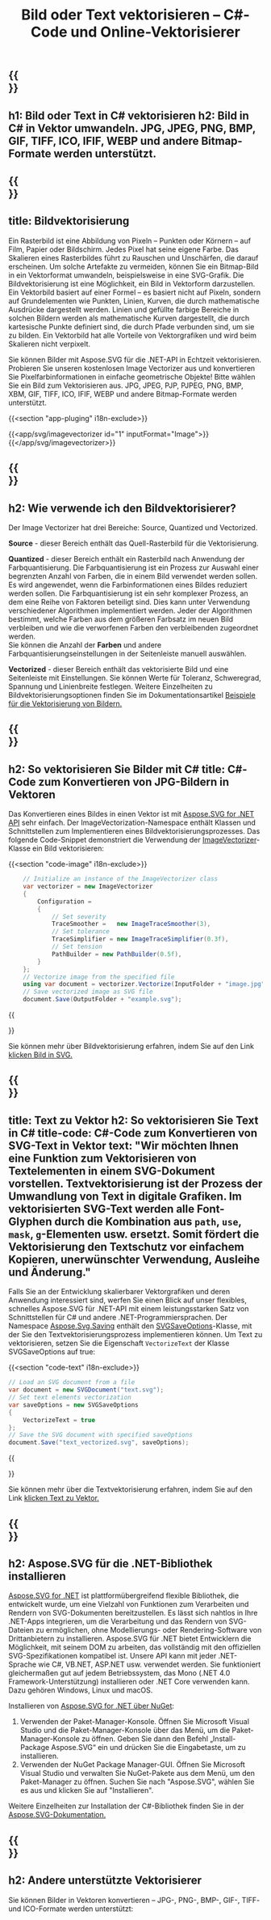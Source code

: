 ﻿---
translation: true
template: /templates/_template-vectorization.md
title: Bild oder Text vektorisieren – C#-Code und Online-Vektorisierer
url: /net/vectorization/
description: Konvertieren Sie Bilder oder SVG-Text in Vektorgrafiken und speichern Sie die Ausgabe im SVG-Format. Online oder in C# vektorisieren!
---

{{<section banner>}}
---
h1: Bild oder Text in C# vektorisieren
h2: Bild in C# in Vektor umwandeln. JPG, JPEG, PNG, BMP, GIF, TIFF, ICO, IFIF, WEBP und andere Bitmap-Formate werden unterstützt.
---

{{<section overview>}}
---
title: Bildvektorisierung
---

Ein Rasterbild ist eine Abbildung von Pixeln – Punkten oder Körnern – auf Film, Papier oder Bildschirm. Jedes Pixel hat seine eigene Farbe. Das Skalieren eines Rasterbildes führt zu Rauschen und Unschärfen, die darauf erscheinen. Um solche Artefakte zu vermeiden, können Sie ein Bitmap-Bild in ein Vektorformat umwandeln, beispielsweise in eine SVG-Grafik. Die Bildvektorisierung ist eine Möglichkeit, ein Bild in Vektorform darzustellen. Ein Vektorbild basiert auf einer Formel – es basiert nicht auf Pixeln, sondern auf Grundelementen wie Punkten, Linien, Kurven, die durch mathematische Ausdrücke dargestellt werden. Linien und gefüllte farbige Bereiche in solchen Bildern werden als mathematische Kurven dargestellt, die durch kartesische Punkte definiert sind, die durch Pfade verbunden sind, um sie zu bilden. Ein Vektorbild hat alle Vorteile von Vektorgrafiken und wird beim Skalieren nicht verpixelt.
 
Sie können Bilder mit Aspose.SVG für die .NET-API in Echtzeit vektorisieren. Probieren Sie unseren kostenlosen Image Vectorizer aus und konvertieren Sie Pixelfarbinformationen in einfache geometrische Objekte! Bitte wählen Sie ein Bild zum Vektorisieren aus. JPG, JPEG, PJP, PJPEG, PNG, BMP, XBM, GIF, TIFF, ICO, IFIF, WEBP und andere Bitmap-Formate werden unterstützt.

{{<section "app-pluging" i18n-exclude>}}

{{<app/svg/imagevectorizer id="1" inputFormat="Image">}}{{</app/svg/imagevectorizer>}}

{{<section plugin-use>}}
---
h2: Wie verwende ich den Bildvektorisierer?
---

Der Image Vectorizer hat drei Bereiche: Source, Quantized und Vectorized.

<b>Source</b> - dieser Bereich enthält das Quell-Rasterbild für die Vektorisierung.

<b>Quantized</b> - dieser Bereich enthält ein Rasterbild nach Anwendung der Farbquantisierung. Die Farbquantisierung ist ein Prozess zur Auswahl einer begrenzten Anzahl von Farben, die in einem Bild verwendet werden sollen. Es wird angewendet, wenn die Farbinformationen eines Bildes reduziert werden sollen. Die Farbquantisierung ist ein sehr komplexer Prozess, an dem eine Reihe von Faktoren beteiligt sind. Dies kann unter Verwendung verschiedener Algorithmen implementiert werden. Jeder der Algorithmen bestimmt, welche Farben aus dem größeren Farbsatz im neuen Bild verbleiben und wie die verworfenen Farben den verbleibenden zugeordnet werden. <br>Sie können die Anzahl der <b>Farben</b> und andere Farbquantisierungseinstellungen in der Seitenleiste manuell auswählen.

<b>Vectorized</b> - dieser Bereich enthält das vektorisierte Bild und eine Seitenleiste mit Einstellungen. Sie können Werte für Toleranz, Schweregrad, Spannung und Linienbreite festlegen. Weitere Einzelheiten zu Bildvektorisierungsoptionen finden Sie im Dokumentationsartikel <a href="https://docs.aspose.com/svg/net/how-to-work-with-aspose-svg-api/image-vectorization-examples/" target="_blank">Beispiele für die Vektorisierung von Bildern.</a>

{{<section image-vectorization>}}
---
h2: So vektorisieren Sie Bilder mit C#
title: C#-Code zum Konvertieren von JPG-Bildern in Vektoren
---

Das Konvertieren eines Bildes in einen Vektor ist mit <a href="https://products.aspose.com/svg/{{lang.url-fragment}}net/" target="_blank">Aspose.SVG for .NET API</a> sehr einfach. Der ImageVectorization-Namespace enthält Klassen und Schnittstellen zum Implementieren eines Bildvektorisierungsprozesses. Das folgende Code-Snippet demonstriert die Verwendung der <a href="https://reference.aspose.com/svg/net/aspose.svg.imagevectorization/imagevectorizer/" target="_blank">ImageVectorizer</a>-Klasse ein Bild vektorisieren:

{{<section "code-image" i18n-exclude>}}

```cs       
	// Initialize an instance of the ImageVectorizer class
    var vectorizer = new ImageVectorizer
    {
        Configuration = 
		{
			// Set severity
			TraceSmoother =   new ImageTraceSmoother(3),
			// Set tolerance
			TraceSimplifier = new ImageTraceSimplifier(0.3f),
			// Set tension
        	PathBuilder = new PathBuilder(0.5f),
		}
    };
    // Vectorize image from the specified file
	using var document = vectorizer.Vectorize(InputFolder + "image.jpg");
    // Save vectorized image as SVG file 
	document.Save(OutputFolder + "example.svg");
```

{{<section link-image>}}

Sie können mehr über Bildvektorisierung erfahren, indem Sie auf den Link <a href="https://products.aspose.com/svg/{{lang.url-fragment}}net/vectorization/image-to-svg/"> klicken Bild in SVG.</a>

{{<section text-vectorization>}}
---
title: Text zu Vektor
h2: So vektorisieren Sie Text in C#
title-code: C#-Code zum Konvertieren von SVG-Text in Vektor
text: "Wir möchten Ihnen eine Funktion zum Vektorisieren von Textelementen in einem SVG-Dokument vorstellen. Textvektorisierung ist der Prozess der Umwandlung von Text in digitale Grafiken. Im vektorisierten SVG-Text werden alle Font-Glyphen durch die Kombination aus `path`, `use`, `mask`, `g`-Elementen usw. ersetzt. Somit fördert die Vektorisierung den Textschutz vor einfachem Kopieren, unerwünschter Verwendung, Ausleihe und Änderung."
---

Falls Sie an der Entwicklung skalierbarer Vektorgrafiken und deren Anwendung interessiert sind, werfen Sie einen Blick auf unser flexibles, schnelles Aspose.SVG für .NET-API mit einem leistungsstarken Satz von Schnittstellen für C# und andere .NET-Programmiersprachen. Der Namespace <a href="https://reference.aspose.com/svg/net/aspose.svg.saving/" target="_blank">Aspose.Svg.Saving</a> enthält den <a href=" https://reference.aspose.com/svg/net/aspose.svg.saving/svgsaveoptions/" target="_blank">SVGSaveOptions</a>-Klasse, mit der Sie den Textvektorisierungsprozess implementieren können. Um Text zu vektorisieren, setzen Sie die Eigenschaft `VectorizeText` der Klasse SVGSaveOptions auf true:

{{<section "code-text" i18n-exclude>}}

```cs
// Load an SVG document from a file
var document = new SVGDocument("text.svg");
// Set text elements vectorization 
var saveOptions = new SVGSaveOptions
{
    VectorizeText = true
};    
// Save the SVG document with specified saveOptions
document.Save("text_vectorized.svg", saveOptions);
```

{{<section link-text>}}

Sie können mehr über die Textvektorisierung erfahren, indem Sie auf den Link <a href="https://products.aspose.com/svg/{{lang.url-fragment}}net/vectorization/text-to-vector/"> klicken Text zu Vektor.</a>

{{<section installing>}}
---
h2: Aspose.SVG für die .NET-Bibliothek installieren
---

<a href="https://products.aspose.com/svg/{{lang.url-fragment}}net/" target="_blank">Aspose.SVG for .NET</a> ist plattformübergreifend flexible Bibliothek, die entwickelt wurde, um eine Vielzahl von Funktionen zum Verarbeiten und Rendern von SVG-Dokumenten bereitzustellen. Es lässt sich nahtlos in Ihre .NET-Apps integrieren, um die Verarbeitung und das Rendern von SVG-Dateien zu ermöglichen, ohne Modellierungs- oder Rendering-Software von Drittanbietern zu installieren. Aspose.SVG für .NET bietet Entwicklern die Möglichkeit, mit seinem DOM zu arbeiten, das vollständig mit den offiziellen SVG-Spezifikationen kompatibel ist. Unsere API kann mit jeder .NET-Sprache wie C#, VB.NET, ASP.NET usw. verwendet werden. Sie funktioniert gleichermaßen gut auf jedem Betriebssystem, das Mono (.NET 4.0 Framework-Unterstützung) installieren oder .NET Core verwenden kann. Dazu gehören Windows, Linux und macOS.

Installieren von <a href="https://www.nuget.org/packages/Aspose.SVG" target="_blank">Aspose.SVG for .NET über NuGet</a>:
1. Verwenden der Paket-Manager-Konsole. Öffnen Sie Microsoft Visual Studio und die Paket-Manager-Konsole über das Menü, um die Paket-Manager-Konsole zu öffnen. Geben Sie dann den Befehl „Install-Package Aspose.SVG“ ein und drücken Sie die Eingabetaste, um zu installieren.
2. Verwenden der NuGet Package Manager-GUI. Öffnen Sie Microsoft Visual Studio und verwalten Sie NuGet-Pakete aus dem Menü, um den Paket-Manager zu öffnen. Suchen Sie nach "Aspose.SVG", wählen Sie es aus und klicken Sie auf "Installieren". </br>



Weitere Einzelheiten zur Installation der C#-Bibliothek finden Sie in der [Aspose.SVG-Dokumentation.](https://docs.aspose.com/svg/net/getting-started/installation/)

{{<section other-vectorizers>}}
---
h2: Andere unterstützte Vektorisierer
---

Sie können Bilder in Vektoren konvertieren – JPG-, PNG-, BMP-, GIF-, TIFF- und ICO-Formate werden unterstützt: